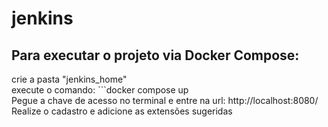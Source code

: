# jenkins

## Para executar o projeto via Docker Compose:

crie a pasta "jenkins_home" \
execute o comando: ```docker compose up \
Pegue a chave de acesso no terminal e entre na url: http://localhost:8080/ \
Realize o cadastro e adicione as extensões sugeridas
